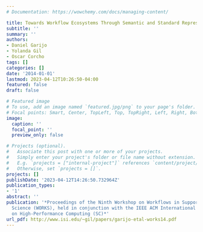```yaml
---
# Documentation: https://wowchemy.com/docs/managing-content/

title: Towards Workflow Ecosystems Through Semantic and Standard Representations
subtitle: ''
summary: ''
authors:
- Daniel Garijo
- Yolanda Gil
- Oscar Corcho
tags: []
categories: []
date: '2014-01-01'
lastmod: 2023-04-12T10:26:50-04:00
featured: false
draft: false

# Featured image
# To use, add an image named `featured.jpg/png` to your page's folder.
# Focal points: Smart, Center, TopLeft, Top, TopRight, Left, Right, BottomLeft, Bottom, BottomRight.
image:
  caption: ''
  focal_point: ''
  preview_only: false

# Projects (optional).
#   Associate this post with one or more of your projects.
#   Simply enter your project's folder or file name without extension.
#   E.g. `projects = ["internal-project"]` references `content/project/deep-learning/index.md`.
#   Otherwise, set `projects = []`.
projects: []
publishDate: '2023-04-12T14:26:50.732964Z'
publication_types:
- '1'
abstract: ''
publication: '*Proceedings of the Ninth Workshop on Workflows in Support of Large-Scale
  Science (WORKS), held in conjunction with the IEEE ACM International Conference
  on High-Performance Computing (SC)*'
url_pdf: http://www.isi.edu/~gil/papers/garijo-etal-works14.pdf
---
```

